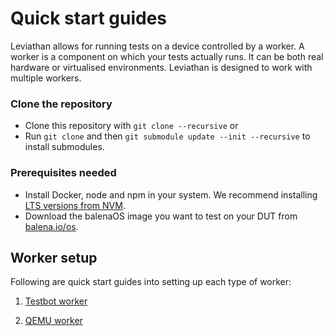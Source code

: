 # Quick start guides

Leviathan allows for running tests on a device controlled by a worker. A worker is a component on which your tests actually runs. It can be both real hardware or virtualised environments. Leviathan is designed to work with multiple workers. 
### Clone the repository

- Clone this repository with `git clone --recursive` or
- Run `git clone` and then `git submodule update --init --recursive` to install submodules.

### Prerequisites needed

- Install Docker, node and npm in your system. We recommend installing [LTS versions from NVM](https://github.com/nvm-sh/nvm#install--update-script).
- Download the balenaOS image you want to test on your DUT from [balena.io/os](https://balena.io/os#download).
  
## Worker setup

Following are quick start guides into setting up each type of worker:

1. [Testbot worker](https://balena-os.github.io/leviathan/pages/Getting-Started/quickstart-testbot.html)
   
2. [QEMU worker](https://balena-os.github.io/leviathan/pages/Getting-Started/quickstart-qemu.html)

